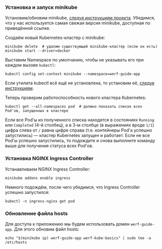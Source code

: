 ### Установка и запуск minikube

Установим/обновим minikube, [следуя инструкциям проекта](https://minikube.sigs.k8s.io/docs/start/). Убедимся, что у нас используется самая свежая версия minikube, доступная по приведённой ссылке.

Создаём новый Kubernetes-кластер с minikube:
```shell
minikube delete  # удалим существующий minikube-кластер (если он есть)
minikube start --driver=docker
```

Выставим Namespace по умолчанию, чтобы не указывать его при каждом вызове `kubectl`:
```shell
kubectl config set-context minikube --namespace=werf-guide-app
```

Если утилита kubectl всё ещё не установлена, то установим её, [следуя инструкциям](https://kubernetes.io/docs/tasks/tools/install-kubectl-linux/).

Теперь проверим работоспособность нового кластера Kubernetes:
```shell
kubectl get --all-namespaces pod  # должно показать список всех Pod'ов, запущенных в кластере
```

Если все Pod'ы из полученного списка находятся в состояниях `Running` или `Completed` (4-й столбец), а в 3-м столбце (в выражениях вроде `1/1`) цифра слева от `/` равна цифре справа (т.е. контейнеры Pod'а успешно запустились) — кластер Kubernetes запущен и работает. Если не все Pod'ы успешно запустились, то подождите и снова выполните команду выше для получения статуса всех Pod'ов.

### Установка NGINX Ingress Controller

Устанавливаем NGINX Ingress Controller:
```shell
minikube addons enable ingress
```

Немного подождём, после чего убедимся, что Ingress Controller успешно запустился:
```shell
kubectl -n ingress-nginx get pod
```

### Обновление файла hosts

Для доступа к приложению мы будем использовать домен `werf-guide-app`. Для этого обновим файл hosts:
```shell
echo "$(minikube ip) werf-guide-app werf-kube-basics" | sudo tee -a /etc/hosts
```

